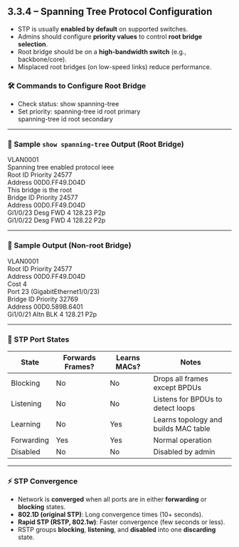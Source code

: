 ## 3.3.4 – Spanning Tree Protocol Configuration

- STP is usually **enabled by default** on supported switches.
- Admins should configure **priority values** to control **root bridge selection**.
- Root bridge should be on a **high-bandwidth switch** (e.g., backbone/core).
- Misplaced root bridges (on low-speed links) reduce performance.

### 🛠️ Commands to Configure Root Bridge
- Check status:
show spanning-tree
- Set priority:
spanning-tree id root primary  
spanning-tree id root secondary

---

### 📄 Sample `show spanning-tree` Output (Root Bridge)

VLAN0001  
Spanning tree enabled protocol ieee  
Root ID Priority 24577  
Address 00D0.FF49.D04D  
This bridge is the root  
Bridge ID Priority 24577  
Address 00D0.FF49.D04D  
Gi1/0/23 Desg FWD 4 128.23 P2p  
Gi1/0/22 Desg FWD 4 128.22 P2p

---

### 📄 Sample Output (Non-root Bridge)

VLAN0001  
Root ID Priority 24577  
Address 00D0.FF49.D04D  
Cost 4  
Port 23 (GigabitEthernet1/0/23)  
Bridge ID Priority 32769  
Address 00D0.589B.6401  
Gi1/0/21 Altn BLK 4 128.21 P2p

---

### 🔁 STP Port States

| **State**     | **Forwards Frames?** | **Learns MACs?** | **Notes**                                               |
|---------------|----------------------|------------------|----------------------------------------------------------|
| Blocking      | No                   | No               | Drops all frames except BPDUs                           |
| Listening     | No                   | No               | Listens for BPDUs to detect loops                       |
| Learning      | No                   | Yes              | Learns topology and builds MAC table                    |
| Forwarding    | Yes                  | Yes              | Normal operation                                        |
| Disabled      | No                   | No               | Disabled by admin                                       |

---

### ⚡ STP Convergence

- Network is **converged** when all ports are in either **forwarding** or **blocking** states.
- **802.1D (original STP)**: Long convergence times (10+ seconds).
- **Rapid STP (RSTP, 802.1w)**: Faster convergence (few seconds or less).
- RSTP groups **blocking**, **listening**, and **disabled** into one **discarding** state.

